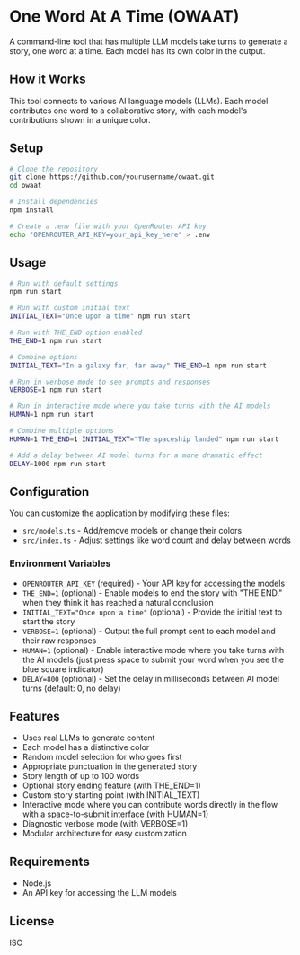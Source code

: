 # One Word At A Time (OWAAT)

A command-line tool that has multiple LLM models take turns to generate a story, one word at a time. Each model has its own color in the output.

## How it Works

This tool connects to various AI language models (LLMs). Each model contributes one word to a collaborative story, with each model's contributions shown in a unique color.

## Setup

```bash
# Clone the repository
git clone https://github.com/yourusername/owaat.git
cd owaat

# Install dependencies
npm install

# Create a .env file with your OpenRouter API key
echo "OPENROUTER_API_KEY=your_api_key_here" > .env
```

## Usage

```bash
# Run with default settings
npm run start

# Run with custom initial text
INITIAL_TEXT="Once upon a time" npm run start

# Run with THE_END option enabled
THE_END=1 npm run start

# Combine options
INITIAL_TEXT="In a galaxy far, far away" THE_END=1 npm run start

# Run in verbose mode to see prompts and responses
VERBOSE=1 npm run start

# Run in interactive mode where you take turns with the AI models
HUMAN=1 npm run start

# Combine multiple options
HUMAN=1 THE_END=1 INITIAL_TEXT="The spaceship landed" npm run start

# Add a delay between AI model turns for a more dramatic effect
DELAY=1000 npm run start
```

## Configuration

You can customize the application by modifying these files:

- `src/models.ts` - Add/remove models or change their colors
- `src/index.ts` - Adjust settings like word count and delay between words

### Environment Variables

- `OPENROUTER_API_KEY` (required) - Your API key for accessing the models
- `THE_END=1` (optional) - Enable models to end the story with "THE END." when they think it has reached a natural conclusion
- `INITIAL_TEXT="Once upon a time"` (optional) - Provide the initial text to start the story
- `VERBOSE=1` (optional) - Output the full prompt sent to each model and their raw responses
- `HUMAN=1` (optional) - Enable interactive mode where you take turns with the AI models (just press space to submit your word when you see the blue square indicator)
- `DELAY=800` (optional) - Set the delay in milliseconds between AI model turns (default: 0, no delay)

## Features

- Uses real LLMs to generate content
- Each model has a distinctive color
- Random model selection for who goes first
- Appropriate punctuation in the generated story
- Story length of up to 100 words
- Optional story ending feature (with THE_END=1)
- Custom story starting point (with INITIAL_TEXT)
- Interactive mode where you can contribute words directly in the flow with a space-to-submit interface (with HUMAN=1)
- Diagnostic verbose mode (with VERBOSE=1)
- Modular architecture for easy customization

## Requirements

- Node.js
- An API key for accessing the LLM models

## License

ISC